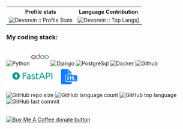 <p align="center">
   <table>
      <tr>
       <th>Profile stats  </th>
       <th>Language Contribution</th>
     </tr>
      <tr>
       <td><img alt="Devorein :: Profile Stats" src="https://github-readme-stats.vercel.app/api?username=Dimskay1988&show_icons=true&theme=radical"> </td>
       <td><img alt="Devorein :: Top Langs]" src="https://github-readme-stats.vercel.app/api/top-langs/?username=Dimskay1988&langs_count=10&theme=merko&layout=compact&hide=html"> </td>
   </table>
</p>

<h3>My coding stack: </h3>
<p>
  <img alt="Python" src="https://img.icons8.com/color/48/000000/python.png" />
  <img alt="Odoo" src="images/odoo.png" />
  <img alt="Django" src="https://img.icons8.com/color/48/000000/django.png" />
  <img alt="PostgreSql" src="https://img.icons8.com/color/48/000000/postgreesql.png" /> 
  <img alt="Docker" src="https://img.icons8.com/color/48/000000/docker-container.png" /> 
  <img alt="Github" src="https://img.icons8.com/doodle/48/000000/github.png" /> 
  <img alt="FaastAPI" src="images/FastAPI_logo.png" />
  <img alt="Xml" src="images/xml.png" />
  </br>
</p>

![GitHub repo size](https://img.shields.io/github/repo-size/odoomates/odooapps?style=plastic)
![GitHub language count](https://img.shields.io/github/languages/count/odoomates/odooapps?style=plastic)
![GitHub top language](https://img.shields.io/github/languages/top/odoomates/odooapps?style=plastic)
![GitHub last commit](https://img.shields.io/github/last-commit/odoomates/odooapps?color=red&style=plastic)

<br/>


<span class="badge-buymeacoffee">
<a href="https://ko-fi.com/odoomates" title="Donate to this project using Buy Me A Coffee"><img src="https://img.shields.io/badge/buy%20me%20a%20coffee-donate-yellow.svg" alt="Buy Me A Coffee donate button" /></a>
</span>
